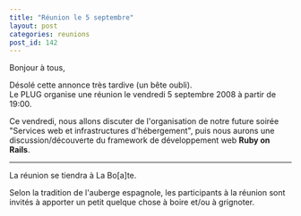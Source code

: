 ```yaml
---
title: "Réunion le 5 septembre"
layout: post
categories: reunions
post_id: 142
---
```

Bonjour à tous,

Désolé cette annonce très tardive (un bête oubli).  
Le PLUG organise une réunion le vendredi 5 septembre 2008 à partir de 19:00.

Ce vendredi, nous allons discuter de l'organisation de notre future soirée "Services web et infrastructures d'hébergement", puis nous aurons une discussion/découverte du framework de développement web **Ruby on Rails**.


----
La réunion se tiendra à La Bo\[a\]te.

Selon la tradition de l'auberge espagnole, les participants à la réunion sont invités à apporter un petit quelque chose à boire et/ou à grignoter.